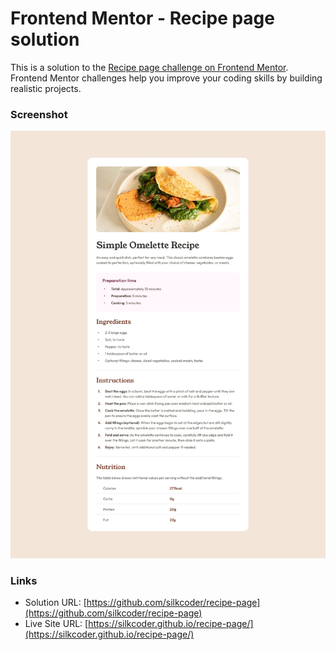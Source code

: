 # Frontend Mentor - Recipe page solution

This is a solution to the [Recipe page challenge on Frontend Mentor](https://www.frontendmentor.io/challenges/recipe-page-KiTsR8QQKm). Frontend Mentor challenges help you improve your coding skills by building realistic projects. 


### Screenshot

![](./design/desktop-design.jpg)

### Links

- Solution URL: [https://github.com/silkcoder/recipe-page](https://github.com/silkcoder/recipe-page)
- Live Site URL: [https://silkcoder.github.io/recipe-page/](https://silkcoder.github.io/recipe-page/)
